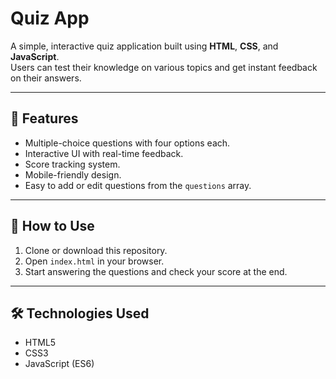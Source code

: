 # Quiz App

A simple, interactive quiz application built using **HTML**, **CSS**, and **JavaScript**.  
Users can test their knowledge on various topics and get instant feedback on their answers.

---

## 📌 Features
- Multiple-choice questions with four options each.
- Interactive UI with real-time feedback.
- Score tracking system.
- Mobile-friendly design.
- Easy to add or edit questions from the `questions` array.

---

## 🚀 How to Use
1. Clone or download this repository.
2. Open `index.html` in your browser.
3. Start answering the questions and check your score at the end.

---

## 🛠️ Technologies Used
- HTML5
- CSS3
- JavaScript (ES6)